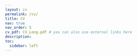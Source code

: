 ```yaml
---
layout: cv
permalink: /cv/
title: CV
nav: true
nav_order: 5
cv_pdf: CV_Long.pdf # you can also use external links here
description:
toc:
  sidebar: left
---
```

